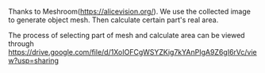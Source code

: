 Thanks to Meshroom(https://alicevision.org/). We use the collected image to generate object mesh. Then calculate certain part's real area.


The process of selecting part of mesh and calculate area can be viewed through https://drive.google.com/file/d/1XoIOFCgWSYZKig7kYAnPIgA9Z6gI6rVc/view?usp=sharing
